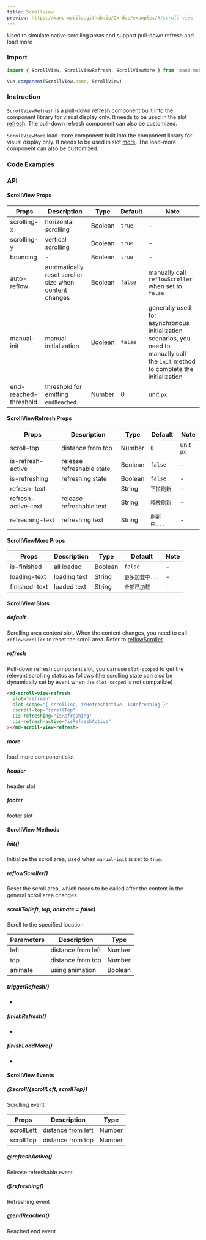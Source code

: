 ```yaml
---
title: ScrollView
preview: https://mand-mobile.github.io/2x-doc/examples/#/scroll-view
---
```


Used to simulate native scrolling areas and support pull-down refresh and load more

### Import

```javascript
import { ScrollView, ScrollViewRefresh, ScrollViewMore } from 'mand-mobile'

Vue.component(ScrollView.name, ScrollView)
```

### Instruction

`ScrollViewRefresh` is a pull-down refresh component built into the component library for visual display only. It needs to be used in the slot <a href="javascript:jumpAnchor('refresh')">refresh</a>. The pull-down refresh component can also be customized.

`ScrollViewMore` load-more component built into the component library for visual display only. It needs to be used in slot <a href="javascript:jumpAnchor('more')">more</a>. The load-more component can also be customized.

### Code Examples
<!-- DEMO -->

### API

#### ScrollView Props
|Props | Description | Type | Default | Note |
|----|-----|------|------|------|
|scrolling-x | horizontal scrolling | Boolean | `true` | -|
|scrolling-y | vertical scrolling | Boolean | `true` | -|
|bouncing | - | Boolean | `true` | -|
|auto-reflow| automatically reset scroller size when content changes | Boolean | `false` | manually call `reflowScroller` when set to `false` |
|manual-init | manual initialization | Boolean | `false` | generally used for asynchronous initialization scenarios, you need to manually call the `init` method to complete the initialization |
|end-reached-threshold | threshold for emitting `endReached`. | Number | 0 | unit `px` |

#### ScrollViewRefresh Props
|Props | Description | Type | Default | Note |
|----|-----|------|------|------|
|scroll-top | distance from top | Number | `0` | unit `px` |
|is-refresh-active | release refreshable state | Boolean | `false` | - |
|is-refreshing | refreshing state | Boolean | `false` | - |
|refresh-text | - | String | `下拉刷新` | - |
|refresh-active-text | release refreshable text | String | `释放刷新` | - |
|refreshing-text | refreshing text | String | `刷新中...` | - |

#### ScrollViewMore Props
|Props | Description | Type | Default | Note |
|----|-----|------|------|------|
|is-finished | all loaded | Boolean | `false` | - |
|loading-text | loading text | String | `更多加载中...` | - |
|finished-text | loaded text | String | `全部已加载` | - |

#### ScrollView Slots

##### default
Scrolling area content slot. When the content changes, you need to call `reflowScroller` to reset the scroll area. Refer to <a href="javascript:jumpAnchor('reflowScroller')">reflowScroller</a>

##### refresh
Pull-down refresh component slot, you can use `slot-scoped` to get the relevant scrolling status as follows (the scrolling state can also be dynamically set by event when the `slot-scoped` is not compatible)

```html
<md-scroll-view-refresh
  slot="refresh"
  slot-scope="{ scrollTop, isRefreshActive, isRefreshing }"
  :scroll-top="scrollTop"
  :is-refreshing="isRefreshing"
  :is-refresh-active="isRefreshActive"
></md-scroll-view-refresh>
```
##### more
load-more component slot

##### header
header slot

##### footer
footer slot

#### ScrollView Methods

##### init()
Initialize the scroll area, used when `manual-init` is set to `true`.

##### reflowScroller()
Reset the scroll area, which needs to be called after the content in the general scroll area changes.

##### scrollTo(left, top, animate = false)
Scroll to the specified location

|Parameters | Description | Type|
|----|-----|------|
|left|distance from left|Number|
|top|distance from top|Number|
|animate|using animation|Boolean|

##### triggerRefresh()
-

##### finishRefresh()
-

##### finishLoadMore()
-

#### ScrollView Events

##### @scroll({scrollLeft, scrollTop})
Scrolling event

|Props | Description | Type|
|----|-----|------|
|scrollLeft|distance from left|Number|
|scrollTop|distance from top|Number|

##### @refreshActive()
Release refreshable event

##### @refreshing()
Refreshing event

##### @endReached()
Reached end event